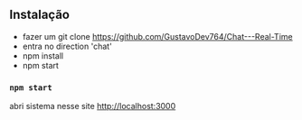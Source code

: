 ## Instalação
- fazer um git clone https://github.com/GustavoDev764/Chat---Real-Time
- entra no direction 'chat'
- npm install
- npm start

### `npm start`

abri sistema nesse site [http://localhost:3000](http://localhost:3000)



